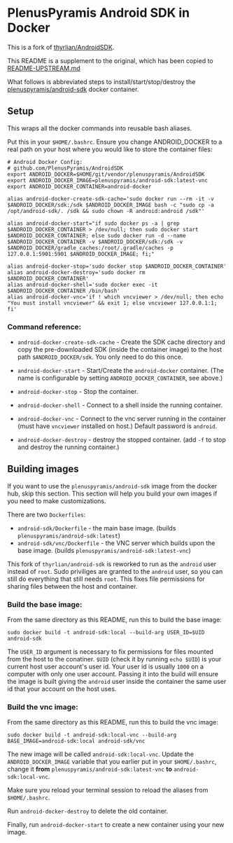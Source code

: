 # PlenusPyramis Android SDK in Docker

This is a fork of [thyrlian/AndroidSDK](https://github.com/thyrlian/AndroidSDK).

This README is a supplement to the original, which has been copied to
[README-UPSTREAM.md](README-UPSTREAM.md)

What follows is abbreviated steps to install/start/stop/destroy the
[plenuspyramis/android-sdk](https://hub.docker.com/r/plenuspyramis/android-sdk)
docker container.

## Setup

This wraps all the docker commands into reusable bash aliases.

Put this in your `$HOME/.bashrc`. Ensure you change ANDROID_DOCKER to a real
path on your host where you would like to store the container files:

```
# Android Docker Config:
# github.com/PlenusPyramis/AndroidSDK
export ANDROID_DOCKER=$HOME/git/vendor/plenuspyramis/AndroidSDK
export ANDROID_DOCKER_IMAGE=plenuspyramis/android-sdk:latest-vnc
export ANDROID_DOCKER_CONTAINER=android-docker

alias android-docker-create-sdk-cache='sudo docker run --rm -it -v $ANDROID_DOCKER/sdk:/sdk $ANDROID_DOCKER_IMAGE bash -c "sudo cp -a /opt/android-sdk/. /sdk && sudo chown -R android:android /sdk"'

alias android-docker-start="if sudo docker ps -a | grep $ANDROID_DOCKER_CONTAINER > /dev/null; then sudo docker start $ANDROID_DOCKER_CONTAINER; else sudo docker run -d --name $ANDROID_DOCKER_CONTAINER -v $ANDROID_DOCKER/sdk:/sdk -v $ANDROID_DOCKER/gradle_caches:/root/.gradle/caches -p 127.0.0.1:5901:5901 $ANDROID_DOCKER_IMAGE; fi;"

alias android-docker-stop='sudo docker stop $ANDROID_DOCKER_CONTAINER'
alias android-docker-destroy='sudo docker rm $ANDROID_DOCKER_CONTAINER'
alias android-docker-shell='sudo docker exec -it $ANDROID_DOCKER_CONTAINER /bin/bash'
alias android-docker-vnc='if ! which vncviewer > /dev/null; then echo "You must install vncviewer" && exit 1; else vncviewer 127.0.0.1:1; fi'
```

### Command reference:

 * `android-docker-create-sdk-cache` - Create the SDK cache directory and copy
   the pre-downloaded SDK (inside the container image) to the host path
   `$ANDROID_DOCKER/sdk`. You only need to do this once.

 * `android-docker-start` - Start/Create the `android-docker` container. (The
   name is configurable by setting `ANDROID_DOCKER_CONTAINER`, see above.)

 * `android-docker-stop` - Stop the container.

 * `android-docker-shell` - Connect to a shell inside the running container.

 * `android-docker-vnc` - Connect to the vnc server running in the container
   (must have `vncviewer` installed on host.) Default password is `android`.

 * `android-docker-destroy` - destroy the stopped container. (add `-f` to stop
   and destroy the running container.)

## Building images

If you want to use the `plenuspyramis/android-sdk` image from the docker hub,
skip this section. This section will help you build your own images if you need
to make customizations.

There are two `Dockerfiles`: 

 * `android-sdk/Dockerfile` - the main base image. (builds
   `plenuspyramis/android-sdk:latest`)
 * `android-sdk/vnc/Dockerfile` - the VNC server which builds upon the base
   image. (builds `plenuspyramis/android-sdk:latest-vnc`)

This fork of `thyrlian/android-sdk` is reworked to run as the `android` user
instead of `root`. Sudo priviliges are granted to the `android` user, so you can
still do everything that still needs `root`. This fixes file permissions for
sharing files between the host and container.

### Build the base image:

From the same directory as this README, run this to build the base image:

```
sudo docker build -t android-sdk:local --build-arg USER_ID=$UID android-sdk
```

The `USER_ID` argument is necessary to fix permissions for files mounted from
the host to the conatiner. `$UID` (check it by running `echo $UID`) is your
current host user account's user id. Your user id is usually `1000` on a
computer with only one user account. Passing it into the build will ensure the
image is built giving the `android` user inside the container the same user id
that your account on the host uses.

### Build the vnc image:

From the same directory as this README, run this to build the vnc image:

```
sudo docker build -t android-sdk:local-vnc --build-arg BASE_IMAGE=android-sdk:local android-sdk/vnc
```

The new image will be called `android-sdk:local-vnc`. Update the
`ANDROID_DOCKER_IMAGE` variable that you earlier put in your `$HOME/.bashrc`,
change it **from** `plenuspyramis/android-sdk:latest-vnc` **to** `android-sdk:local-vnc`. 

Make sure you reload your terminal session to reload the aliases from
`$HOME/.bashrc`.

Run `android-docker-destroy` to delete the old container.

Finally, run `android-docker-start` to create a new container using your new
image.
